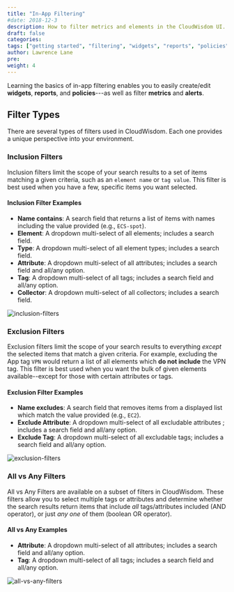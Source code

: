 ```yaml
---
title: "In-App Filtering"
#date: 2018-12-3
description: How to filter metrics and elements in the CloudWisdom UI.
draft: false
categories:
tags: ["getting started", "filtering", "widgets", "reports", "policies", "metrics", "alerts"]
author: Lawrence Lane
pre:
weight: 4
---
```

Learning the basics of in-app filtering enables you to easily create/edit **widgets**, **reports**, and **policies**---as well as filter **metrics** and **alerts**.

## Filter Types

There are several types of filters used in CloudWisdom. Each one provides a unique perspective into your environment.

### Inclusion Filters  

Inclusion filters limit the scope of your search results to a set of items matching a given criteria, such as an `element name` or `tag value`. This filter is best used when you have a few, specific items you want selected.

#### Inclusion Filter Examples

- **Name contains**: A search field that returns a list of items with names including the value provided (e.g., `ECS-spot`).
- **Element**: A dropdown multi-select of all elements; includes a search field.  
- **Type**: A dropdown multi-select of all element types; includes a search field.
- **Attribute**: A dropdown multi-select of all attributes; includes a search field and all/any option.
- **Tag**: A dropdown multi-select of all tags; includes a search field and all/any option.
- **Collector**: A dropdown multi-select of all collectors; includes a search field.

![inclusion-filters](/images/gs-filtering/inclusion-filters.png)

### Exclusion Filters

Exclusion filters limit the scope of your search results to everything _except_ the selected items that match a given criteria. For example, excluding the App tag `VPN` would return a list of all elements which **do not include** the VPN tag. This filter is best used when you want the bulk of given elements available--except for those with certain attributes or tags.

#### Exclusion Filter Examples

- **Name excludes**: A search field that removes items from a displayed list which match the value provided (e.g., `EC2`).
- **Exclude Attribute**: A dropdown multi-select of all excludable attributes ; includes a search field and all/any option.
- **Exclude Tag**: A dropdown multi-select of all excludable tags; includes a search field and all/any option.

![exclusion-filters](/images/gs-filtering/exclusion-filters.png)

### All vs Any Filters

All vs Any Filters are available on a subset of filters in CloudWisdom. These filters allow you to select multiple tags or attributes and determine whether the search results return items that include _all_ tags/attributes included (AND operator), or just _any one_ of them (boolean OR operator).

#### All vs Any Examples
- **Attribute**: A dropdown multi-select of all attributes; includes a search field and all/any option.
- **Tag**: A dropdown multi-select of all tags; includes a search field and all/any option.

![all-vs-any-filters](/images/gs-filtering/all-vs-any-filters.png)
